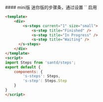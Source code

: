 <cn>
#### mini版
迷你版的步骤条，通过设置 `<s-steps size="small">` 启用
</cn>

```html
<template>
    <div>
        <s-steps current="1" size="small">
            <s-step title="Finished" />
            <s-step title="In Progress" />
            <s-step title="Waiting" />
      </s-steps>
    </div>
</template>
<script>
import Steps from 'santd/steps';
export default {
    components: {
        's-steps': Steps,
        's-step': Steps.Step
    }
}
</script>
```
